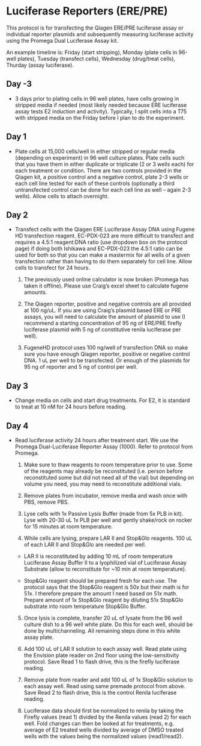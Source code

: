 # Luciferase Reporters (ERE/PRE)

This protocol is for transfecting the Qiagen ERE/PRE luciferase assay or individual reporter plasmids and subsequently measuring luciferase activity using the Promega Dual Luciferase Assay kit.

An example timeline is: Friday (start stripping), Monday (plate cells in 96-well plates), Tuesday (transfect cells), Wednesday (drug/treat cells), Thurday (assay luciferase).

## Day -3
- 3 days prior to plating cells in 96 well plates, have cells growing in stripped media if needed (most likely needed because ERE luciferase assay tests E2 induction and activity). Typically, I split cells into a T75 with stripped media on the Friday before I plan to do the experiment.

## Day 1
- Plate cells at 15,000 cells/well in either stripped or regular media (depending on experiment) in 96 well culture plates. Plate cells such that you have them in either duplicate or triplicate (2 or 3 wells each) for each treatment or condition. There are two controls provided in the Qiagen kit, a positive control and a negative control, plate 2-3 wells or each cell line tested for each of these controls (optionally a third untransfected control can be done for each cell line as well – again 2-3 wells). Allow cells to attach overnight.

## Day 2
- Transfect cells with the Qiagen ERE Luciferase Assay DNA using Fugene HD transfection reagent. EC-PDX-023 are more difficult to transfect and requires a 4.5:1 reagent:DNA ratio (use dropdown box on the protocol page) if doing both Ishikawa and EC-PDX-023 the 4.5:1 ratio can be used for both so that you can make a mastermix for all wells of a given transfection rather than having to do them separately for cell line. Allow cells to transfect for 24 hours.

   1.	The previously used online calculator is now broken (Promega has taken it offline). Please use Craig’s excel sheet to calculate fugene amounts.

   2.	The Qiagen reporter, positive and negative controls are all provided at 100 ng/uL. If you are using Craig’s plasmid based ERE or PRE assays, you will need to calculate the amount of plasmid to use (I recommend a starting concentration of 95 ng of ERE/PRE firefly luciferase plasmid with 5 ng of constitutive renila luciferase per well).

   3.	FugeneHD protocol uses 100 ng/well of transfection DNA so make sure you have enough Qiagen reporter, positive or negative control DNA. 1 uL per well to be transfected. Or enough of the plasmids for 95 ng of reporter and 5 ng of control per well.

## Day 3
- Change media on cells and start drug treatments. For E2, it is standard to treat at 10 nM for 24 hours before reading.

## Day 4
- Read luciferase activity 24 hours after treatment start. We use the Promega Dual-Luciferase Reporter Assay (1000). Refer to protocol from Promega.

   1.	Make sure to thaw reagents to room temperature prior to use. Some of the reagents may already be reconstituted (i.e. person before reconstituted some but did not need all of the vial) but depending on volume you need, you may need to reconstitute additional vials.

   2.	Remove plates from incubator, remove media and wash once with PBS, remove PBS.

   3.	Lyse cells with 1x Passive Lysis Buffer (made from 5x PLB in kit). Lyse with 20-30 uL 1x PLB per well and gently shake/rock on rocker for 15 minutes at room temperature.

   4.	While cells are lysing, prepare LAR II and Stop&Glo reagents. 100 uL of each LAR II and Stop&Glo are needed per well.

     - LAR II is reconstituted by adding 10 mL of room temperature Luciferase Assay Buffer II to a lyophilized vial of Luciferase Assay Substrate (allow to reconstitute for ~10 min at room temperature).
  
     - Stop&Glo reagent should be prepared fresh for each use. The protocol says that the Stop&Glo reagent is 50x but their math is for 51x. I therefore prepare the amount I need based on 51x math. Prepare amount of 1x Stop&Glo reagent by diluting 51x Stop&Glo substrate into room temperature Stop&Glo Buffer.

   5.	Once lysis is complete, transfer 20 uL of lysate from the 96 well culture dish to a 96 well white plate. Do this for each well, should be done by multichanneling. All remaining steps done in this white assay plate.

   6.	Add 100 uL of LAR II solution to each assay well. Read plate using the Envision plate reader on 2nd floor using the low-sensitivity protocol. Save Read 1 to flash drive, this is the firefly luciferase reading.

   7.	Remove plate from reader and add 100 uL of 1x Stop&Glo solution to each assay well. Read using same premade protocol from above. Save Read 2 to flash drive, this is the control Renila luciferase reading.

   8.	Luciferase data should first be normalized to renila by taking the Firefly values (read 1) divided by the Renila values (read 2) for each well. Fold changes can then be looked at for treatments, e.g. average of E2 treated wells divided by average of DMSO treated wells with the values being the normalized values (read1/read2).
